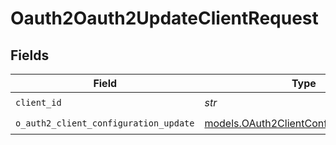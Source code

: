 # Oauth2Oauth2UpdateClientRequest


## Fields

| Field                                                                                  | Type                                                                                   | Required                                                                               | Description                                                                            |
| -------------------------------------------------------------------------------------- | -------------------------------------------------------------------------------------- | -------------------------------------------------------------------------------------- | -------------------------------------------------------------------------------------- |
| `client_id`                                                                            | *str*                                                                                  | :heavy_check_mark:                                                                     | N/A                                                                                    |
| `o_auth2_client_configuration_update`                                                  | [models.OAuth2ClientConfigurationUpdate](../models/oauth2clientconfigurationupdate.md) | :heavy_check_mark:                                                                     | N/A                                                                                    |